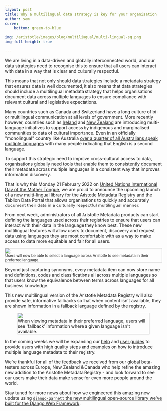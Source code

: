 ```yaml
---
layout: post
title: Why a multilingual data strategy is key for your organisation
author: sam
curve:
    bottom: green-to-blue

img: /aristotle/images/blog/multilingual/multi-lingual-sq.png
img-full-height: true

---
```


We are living in a data-driven and globally interconnected world, and our data strategies need to recognise this to ensure that all users can interact with data in a way that is clear and culturally respectful.

This means that not only should data strategies include a metadata strategy that ensures data is well documented, it also means that data strategies should include a multilingual metadata strategy that helps organisations document data across multiple languages to ensure compliance with relevant cultural and legislative expectations.

Many countries such as Canada and Switzerland have a long culture of bi- or multilingual communication at all levels of government. More recently however, countries such as [Ireland](https://www.gov.ie/en/policy-information/2ea63-20-year-strategy-for-the-irish-language/) and [New Zealand](https://www.education.govt.nz/assets/Documents/Ministry/Strategies-and-policies/Ka-Hikitia/TauMaiTeReoFullStrategyEnglish.pdf) are introducing multi-language initiatives to support access by indigenous and marginalised communities to data of cultural importance. Even in an officially "monolingual" country like Australia [over a quarter of all Australians speak multiple languages](https://profile.id.com.au/australia/speaks-english) with many people indicating that English is a second language.

To support this strategic need to improve cross-cultural access to data, organisations globally need tools that enable them to consistently document their metadata across multiple languages in a consistent way that improves information discovery.

That is why this Monday 21 February 2022 on [United Nations International Day of the Mother Tongue](https://news.un.org/en/story/2021/02/1085312), we are proud to announce the upcoming launch of a new multi-lingual library for the Aristotle Metadata Registry and the Tablion Data Portal that allows organisations to quickly and accurately document their data in a culturally respectful multilingual manner.

From next week, administrators of all Aristotle Metadata products can start defining the languages used across their registries to ensure that users can interact with their data in the language they know best. These new multilingual features will allow users to document, discovery and request data using languages they are most comfortable with as a way to make access to data more equitable and fair for all users.

<div class="text-center pt-0 my-3 mx-5 p-2" style="border: 1px solid lightgray">
    <div class="mx-auto">
        <img src="/aristotle/images/blog/multilingual/multi-lingual-picker.png">
    </div>
    <small>Users will now be able to select a language across Aristotle to see metadata in their preferred language.</small>
</div>

Beyond just capturing synonyms, every metadata item can now store name and definitions, codes and classifications all across multiple languages so that users know the equivalence between terms across languages for all business knowledge.

This new multilingual version of the Aristotle Metadata Registry will also provide safe, informative fallbacks so that when content isn’t available, they are shown information in a fallback language defined by the registry.

<figure class="figure" class="text-center pt-0 my-3 mx-5 p-2" style="border: 1px solid lightgray">
    <div class="mx-auto">
        <img src="/aristotle/images/blog/multilingual/multi-lingual-side-by-side.png">
    </div>
    <figcaption class="figure-caption">When viewing metadata in their preferred language, users will see 'fallback' information where a given language isn't available.</figcaption>
</figure>

In the coming weeks we will be expanding our [help](https://help.aristotlemetadata.com/) and [user guides](https://aristotle.cloud/steward/acsa-user-guides/references/folder/5) to provide users with high quality steps and examples on how to introduce multiple language metadata to their registry.

We’re thankful for all of the feedback we received from our global beta-testers across Europe, New Zealand & Canada who help refine the amazing new addition to the Aristotle Metadata Registry - and look forward to see our users make their data make sense for even more people around the world.

Stay tuned for more news about how we engineered this amazing new update using [`django-garnett` the new multilingual open-source library we've built for the Django Web Framework](https://github.com/Aristotle-Metadata-Enterprises/django-garnett).